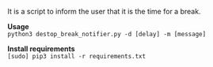 It is a script to inform the user that it is the time for a break.

**Usage**<br/>
`python3 destop_break_notifier.py -d [delay] -m [message]`
<br/>

**Install requirements**<br/>
`[sudo] pip3 install -r requirements.txt`